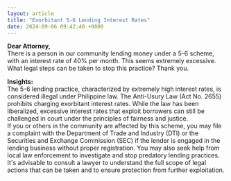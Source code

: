 ```yaml
---
layout: article
title: "Exorbitant 5-6 Lending Interest Rates"
date: 2024-09-06 09:42:40 +0800
---
```


<p><strong>Dear Attorney,</strong><br>There is a person in our community lending money under a 5-6 scheme, with an interest rate of 40% per month. This seems extremely excessive. What legal steps can be taken to stop this practice? Thank you.</p><p><strong>Insights:</strong><br>The 5-6 lending practice, characterized by extremely high interest rates, is considered illegal under Philippine law. The Anti-Usury Law (Act No. 2655) prohibits charging exorbitant interest rates. While the law has been liberalized, excessive interest rates that exploit borrowers can still be challenged in court under the principles of fairness and justice.<br>If you or others in the community are affected by this scheme, you may file a complaint with the Department of Trade and Industry (DTI) or the Securities and Exchange Commission (SEC) if the lender is engaged in the lending business without proper registration. You may also seek help from local law enforcement to investigate and stop predatory lending practices.<br>It's advisable to consult a lawyer to understand the full scope of legal actions that can be taken and to ensure protection from further exploitation.</p>